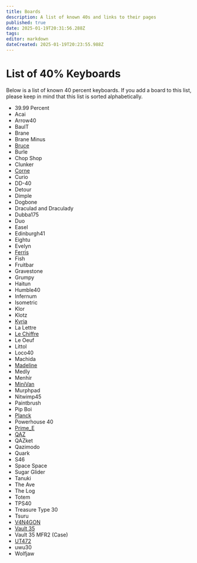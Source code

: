 ```yaml
---
title: Boards
description: A list of known 40s and links to their pages
published: true
date: 2025-01-19T20:31:56.288Z
tags: 
editor: markdown
dateCreated: 2025-01-19T20:23:55.988Z
---
```


# List of 40% Keyboards
Below is a list of known 40 percent keyboards. If you add a board to this list, please keep in mind that this list is sorted alphabetically.
- 39.99 Percent
- Acai
- Arrow40
- BaulT
- Brane
- Brane Minus
- [Bruce](/boards/Bruce)
- Burle
- Chop Shop
- Clunker
- [Corne](/boards/corne)
- Curio
- DD-40
- Detour
- Dimple
- Dogbone
- Draculad and Draculady
- Dubba175
- Duo 
- Easel
- Edinburgh41
- Eightu
- Evelyn
- [Ferris](/boards/ferris)
- Fish
- Fruitbar
- Gravestone
- Grumpy
- Haitun
- Humble40
- Infernum
- Isometric
- Klor
- Klotz
- [Kyria](/boards/kyria)
- La Lettre
- [Le Chiffre](/boards/le_chiffre)
- Le Oeuf
- Littol
- Loco40
- Machida
- [Madeline](/boards/madeline)
- Medly
- Menhir
- [MiniVan](/boards/minivan)
- Murphpad
- Nitwimp45
- Paintbrush
- Pip Boi
- [Planck](/boards/planck)
- Powerhouse 40
- [Prime_E](/boards/Prime_E)
- [QAZ](/boards/qaz)
- QAZket
- Qazimodo
- Quark
- S46
- Space Space
- Sugar Glider
- Tanuki
- The Ave
- The Log
- Totem
- TPS40
- Treasure Type 30
- Tsuru
- [V4N4GON](/boards/v4n4g0n)
- [Vault 35](/boards/vault-35)
- Vault 35 MFR2 (Case)
- [UT472](/boards/ut472)
- uwu30
- Wolfjaw
